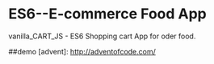 # ES6--E-commerce Food App
vanilla_CART_JS - ES6 Shopping cart App for oder food.

##demo
[advent]: http://adventofcode.com/

